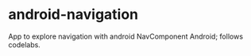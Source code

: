 # android-navigation
App to explore navigation with android NavComponent Android; follows codelabs.
